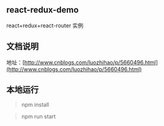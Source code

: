## react-redux-demo

react+redux+react-router 实例

## 文档说明

地址：[http://www.cnblogs.com/luozhihao/p/5660496.html](http://www.cnblogs.com/luozhihao/p/5660496.html)

## 本地运行

> npm install

> npm run start
